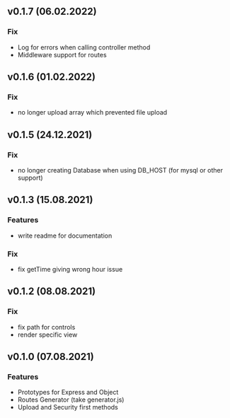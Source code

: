 ## v0.1.7 (06.02.2022)

### Fix

- Log for errors when calling controller method
- Middleware support for routes

## v0.1.6 (01.02.2022)

### Fix

- no longer upload array which prevented file upload

## v0.1.5 (24.12.2021)

### Fix

- no longer creating Database when using DB_HOST (for mysql or other support)

## v0.1.3 (15.08.2021)

### Features

- write readme for documentation

### Fix

- fix getTime giving wrong hour issue

## v0.1.2 (08.08.2021)

### Fix

- fix path for controls
- render specific view

## v0.1.0 (07.08.2021)

### Features

- Prototypes for Express and Object
- Routes Generator (take generator.js)
- Upload and Security first methods